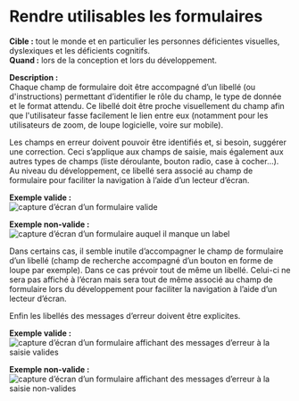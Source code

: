 # Rendre utilisables les formulaires

<script>$(document).ready(function () {
    setBreadcrumb([
        {"label":"Critères WCAG par thème - Concepteurs", "url": "./incontournables.html"},
        {"label":"Rendre utilisables les formulaires"}
    ]);
});</script>

<span data-menuitem="incontournables"></span>


**Cible&nbsp;:** tout le monde et en particulier les personnes déficientes visuelles, dyslexiques et les déficients cognitifs.  
**Quand&nbsp;:** lors de la conception et lors du développement.

**Description&nbsp;:**  
Chaque champ de formulaire doit être accompagné d’un libellé (ou d'instructions) permettant d’identifier le rôle du champ, le type de donnée et le format attendu. Ce libellé doit être proche visuellement du champ afin que l'utilisateur fasse facilement le lien entre eux (notamment pour les utilisateurs de zoom, de loupe logicielle, voire sur mobile). 

Les champs en erreur doivent pouvoir être identifiés et, si besoin, suggérer une correction. Ceci s’applique aux champs de saisie, mais également aux autres types de champs (liste déroulante, bouton radio, case à cocher…). Au niveau du développement, ce libellé sera associé au champ de formulaire pour faciliter la navigation à l’aide d’un lecteur d’écran.

**Exemple valide&nbsp;:**  
![capture d’écran d’un formulaire valide](images/formulaire.png)
  
**Exemple non-valide&nbsp;:**  
![capture d’écran d’un formulaire auquel il manque un label](images/formulaire2.png)

Dans certains cas, il semble inutile d’accompagner le champ de formulaire d’un libellé (champ de recherche accompagné d’un bouton en forme de loupe par exemple). Dans ce cas prévoir tout de même un libellé. Celui-ci ne sera pas affiché à l’écran mais sera tout de même associé au champ de formulaire lors du développement pour faciliter la navigation à l’aide d’un lecteur d’écran.

Enfin les libellés des messages d’erreur doivent être explicites.

**Exemple valide&nbsp;:**  
![capture d’écran d’un formulaire affichant des messages d’erreur à la saisie valides](images/formulaire-ok.png)  

**Exemple non-valide&nbsp;:**  
![capture d’écran d’un formulaire affichant des messages d’erreur à la saisie non-valides](images/formulaire-ko.png)

<!--  This file is part of a11y-guidelines | Our vision of mobile & web accessibility guidelines and best practices, with valid/invalid examples.
 Copyright (C) 2016  Orange SA
 See the Creative Commons Legal Code Attribution-ShareAlike 3.0 Unported License for more details (LICENSE file). -->